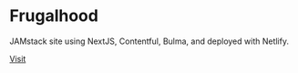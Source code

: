 # Frugalhood

JAMstack site using NextJS, Contentful, Bulma, and deployed with Netlify.

[Visit](https://frugalhood.netlify.com/)